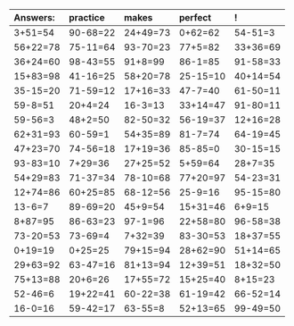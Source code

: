 | Answers: | practice | makes | perfect | ! |
| :--- | :--- | :--- | :--- | :--- |
| 3+51=54 | 90-68=22 | 24+49=73 | 0+62=62 | 54-51=3 | 
| 56+22=78 | 75-11=64 | 93-70=23 | 77+5=82 | 33+36=69 | 
| 36+24=60 | 98-43=55 | 91+8=99 | 86-1=85 | 91-58=33 | 
| 15+83=98 | 41-16=25 | 58+20=78 | 25-15=10 | 40+14=54 | 
| 35-15=20 | 71-59=12 | 17+16=33 | 47-7=40 | 61-50=11 | 
| 59-8=51 | 20+4=24 | 16-3=13 | 33+14=47 | 91-80=11 | 
| 59-56=3 | 48+2=50 | 82-50=32 | 56-19=37 | 12+16=28 | 
| 62+31=93 | 60-59=1 | 54+35=89 | 81-7=74 | 64-19=45 | 
| 47+23=70 | 74-56=18 | 17+19=36 | 85-85=0 | 30-15=15 | 
| 93-83=10 | 7+29=36 | 27+25=52 | 5+59=64 | 28+7=35 | 
| 54+29=83 | 71-37=34 | 78-10=68 | 77+20=97 | 54-23=31 | 
| 12+74=86 | 60+25=85 | 68-12=56 | 25-9=16 | 95-15=80 | 
| 13-6=7 | 89-69=20 | 45+9=54 | 15+31=46 | 6+9=15 | 
| 8+87=95 | 86-63=23 | 97-1=96 | 22+58=80 | 96-58=38 | 
| 73-20=53 | 73-69=4 | 7+32=39 | 83-30=53 | 18+37=55 | 
| 0+19=19 | 0+25=25 | 79+15=94 | 28+62=90 | 51+14=65 | 
| 29+63=92 | 63-47=16 | 81+13=94 | 12+39=51 | 18+32=50 | 
| 75+13=88 | 20+6=26 | 17+55=72 | 15+25=40 | 8+15=23 | 
| 52-46=6 | 19+22=41 | 60-22=38 | 61-19=42 | 66-52=14 | 
| 16-0=16 | 59-42=17 | 63-55=8 | 52+13=65 | 99-49=50 | 
